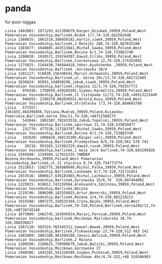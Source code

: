 # panda
for poor niggas



	Linia 1402001: 1971293,412399679,Kacper,Dziubek,39959,Poland,West Pomeranian Voivodeship,Barlinek,Widok 1/7,74-320,662562648
	Linia 1368635: 1861518,388458182,martin,siwek,39959,Poland,West Pomeranian Voivodeship,barlinek,J.Matejki 26D,74-320,667635100
	Linia 1383677: 1948885,443513841,Michał,Sawka,39959,Poland,West Pomeranian Voivodeship,Barlinek,Boczna 6/1,74-320,733883740
	Linia 1290028: 1910571,159744307,Dawid,Filiks,39959,Poland,West Pomeranian Voivodeship,Barlinek,Czereśniowa 12,74-320,575353055
	Linia 1175025: 2164430,746944418,Yehor,Kyshchenko ,39959,Poland,West Pomeranian Voivodeship,Barlinek ,Gorzowska 38/4
	Linia 1101127: 516030,156346541,Marcel,Ochmański,39959,Poland,West Pomeranian Voivodeship,Barlinek,ul. Górna 29c/13,74-320,691722485
	Linia 1036824: 85893,144850298,jakub,siwek,39959,Poland,West Pomeranian Voivodeship,barlinek,chopina 22/3,74-320,792557772
	Linia   976436: 1750939,439285591,Szymon,Karmelita,39959,Poland,West Pomeranian Voivodeship,Barlinek,11 listopada 11/72,74-320,+48513215449
	Linia   946655: 2199270,882036551,Witold,Kusy,39959,Poland,West Pomeranian Voivodeship,Barlinek,Strzelecka 7/3,74-320,884663760
	Linia   577557: 2361655,464395056,Tatiana,Mudrak,39959,Poland,Kujawsko-Pomorskie,Barlinek,Górna 29a/11,74-320,+48721588275
	Linia   543844: 1081587,702433518,Jakub,Topolski,39959,Poland,West Pomeranian Voivodeship,Barlinek,sportowa 31,74-320,535039477
	Linia   231770: 477538,117283787,Michał,Sawka,39959,Poland,West Pomeranian Voivodeship,Barlinek,Boczna 6/1,74-320,733883740
	Linia   182620: 1800420,104135385,Kacper,velc,39959,Poland,West Pomeranian Voivodeship,Barlinek,Przemysłowa 8/6,74-320,661 578 741
	Linia    28216: 953103,113362329,dawid,rusak,39959,Poland,West Pomeranian Voivodeship,barlinek,1 maja 14/4 barlinek,74-320,603295826
	Linia 2544508: 2159504,127615335,TANDEM Bożena,Kordowska,39959,Poland,West Pomeranian Voivodeship,Barlinek,ul.31 stycznia 9,74-320,734773774
	Linia 2522853: 1262775,385686646,Michal,Palka,39959,Poland,West Pomeranian Voivodeship,Barlinek,Laskówko 6/7,74-320,732731451
	Linia 2453516: 1086617,636183465,Michal,Lachowicz,39959,Poland,West Pomeranian Voivodeship,Barlinek,Gorzowska 15/6,74  320,607444902
	Linia 2225915: 810012,743334584,Aleksandra,Idzińska,39959,Poland,West Pomeranian Voivodeship,Barlinek,Boczna
	Linia 2119746: 2096300,182559815,Artur,Wonorski,39959,Poland,West Pomeranian Voivodeship,Barlinek,Różana 3/4,74-320,601210213
	Linia 1915580: 1007275,150535394,Iryna,Boiko,39959,Poland,West Pomeranian Voivodeship,Barlinek,74-320,Poland,Barlinek,Górna29d/12,74-320,+48730745146
	Linia 1673900: 1462745,163945914,Maciej,Parniak,39959,Poland,West Pomeranian Voivodeship,barlinek,Moczkowo Mysliborska 10,74-320,508336827
	Linia 1567110: 502524,765345312,Samuel,Nowak,39959,Poland,West Pomeranian Voivodeship,Barlinek,Flukowskiego 23,74-320,512 683 242
	Linia 1482889: 2082388,961584188,Janusz,Walczuk,39959,Poland,West Pomeranian Voivodeship,Barlinek,2 Różana
	Linia 2200580: 2168625,738998679,Jakub,Balicki,39959,Poland,West Pomeranian Voivodeship,Moczkowo,Gorzowska 27
	Linia 2448586: 1442101,541226589,Szymon,Puchniak,39959,Poland,West Pomeranian Voivodeship,Mostkowo,Mostkowo 49c/4,74-322,+48 510306983
